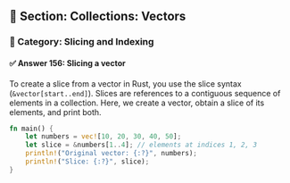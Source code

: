 ## 📘 Section: Collections: Vectors  
### 🔹 Category: Slicing and Indexing  
#### ✅ Answer 156: Slicing a vector

To create a slice from a vector in Rust, you use the slice syntax (`&vector[start..end]`). Slices are references to a contiguous sequence of elements in a collection. Here, we create a vector, obtain a slice of its elements, and print both.

```rust
fn main() {
    let numbers = vec![10, 20, 30, 40, 50];
    let slice = &numbers[1..4]; // elements at indices 1, 2, 3
    println!("Original vector: {:?}", numbers);
    println!("Slice: {:?}", slice);
}
```
